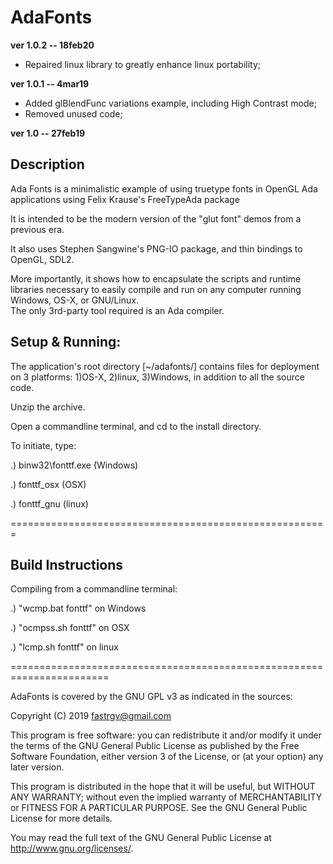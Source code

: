 # AdaFonts


**ver 1.0.2 -- 18feb20**

* Repaired linux library to greatly enhance linux portability;


**ver 1.0.1 -- 4mar19**

* Added glBlendFunc variations example, including High Contrast mode;
* Removed unused code;


**ver 1.0 -- 27feb19**

## Description

Ada Fonts is a minimalistic example of using truetype 
fonts in OpenGL Ada applications using Felix Krause's 
FreeTypeAda package 

It is intended to be the modern version of the "glut font" 
demos from a previous era.

It also uses Stephen Sangwine's PNG-IO package, and
thin bindings to OpenGL, SDL2.

More importantly, it shows how to encapsulate the scripts 
and runtime libraries necessary to easily compile and run 
on any computer running Windows, OS-X, or GNU/Linux.  
The only 3rd-party tool required is an Ada compiler.

## Setup & Running:
The application's root directory [~/adafonts/] contains files 
for deployment on 3 platforms:  1)OS-X, 2)linux, 3)Windows, 
in addition to all the source code.

Unzip the archive.

Open a commandline terminal, and cd to the install directory.

To initiate, type:

.) binw32\fonttf.exe (Windows)

.) fonttf_osx (OSX)

.) fonttf_gnu (linux)

=======================================================
## Build Instructions

Compiling from a commandline terminal:

.) "wcmp.bat fonttf" on Windows

.) "ocmpss.sh fonttf" on OSX

.) "lcmp.sh fonttf" on linux


=======================================================================

AdaFonts is covered by the GNU GPL v3 as indicated in the sources:

 Copyright (C) 2019  fastrgv@gmail.com

 This program is free software: you can redistribute it and/or modify
 it under the terms of the GNU General Public License as published by
 the Free Software Foundation, either version 3 of the License, or
 (at your option) any later version.

 This program is distributed in the hope that it will be useful,
 but WITHOUT ANY WARRANTY; without even the implied warranty of
 MERCHANTABILITY or FITNESS FOR A PARTICULAR PURPOSE.  See the
 GNU General Public License for more details.

 You may read the full text of the GNU General Public License
 at <http://www.gnu.org/licenses/>.


